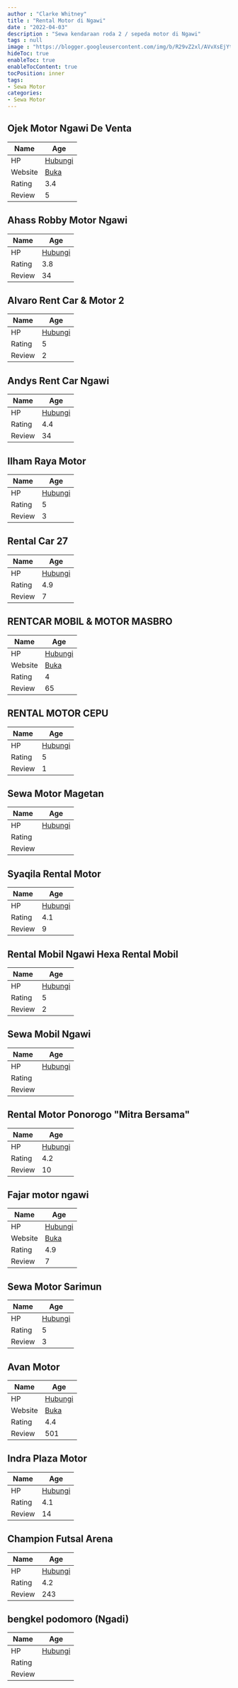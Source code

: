 ```yaml
---
author : "Clarke Whitney"
title : "Rental Motor di Ngawi"
date : "2022-04-03"
description : "Sewa kendaraan roda 2 / sepeda motor di Ngawi"
tags : null
image : "https://blogger.googleusercontent.com/img/b/R29vZ2xl/AVvXsEjYtBWzszimbO7Y6EiByaQh1VcmVgKKFUBVcm7ChZ1TsZ6ur268HnX6pM1a9jDjLT0JhocJpBKSugP4HzzFVF4plRnOf_W9ydnw-OvZytPqu9TfP8HYz1Ab7Eu0UPXJPeA9m5svj_q3DCzLep5TeWlG4HbRNYO4GFAyWtkvMVCyX6fdxFz1dGPlUmc4nw/w300-h200/rental-motor-di-ngawi.png"
hideToc: true
enableToc: true
enableTocContent: true
tocPosition: inner
tags:
- Sewa Motor
categories:
- Sewa Motor
---
```



## Ojek Motor Ngawi De Venta

Name | Age
--------|------
HP | [Hubungi](https://pcandroidplayer.blogspot.com/?clayads=https://getnumber.ndower.dev?phone=MDg1NjM4NjYwMzc=)
Website | [Buka](https://pcandroidplayer.blogspot.com/?clayads=aHR0cDovL29qZWttb3Rvcm5nYXdpLndvcmRwcmVzcy5jb20v) 
Rating | 3.4
Review | 5


## Ahass Robby Motor Ngawi

Name | Age
--------|------
HP | [Hubungi](https://pcandroidplayer.blogspot.com/?clayads=https://getnumber.ndower.dev?phone=MDM1MTc0OTk2Mw==)
Rating | 3.8
Review | 34


## Alvaro Rent Car &amp; Motor 2

Name | Age
--------|------
HP | [Hubungi](https://pcandroidplayer.blogspot.com/?clayads=https://getnumber.ndower.dev?phone=MDgxMjMyNTgyMTAz)
Rating | 5
Review | 2


## Andys Rent Car Ngawi

Name | Age
--------|------
HP | [Hubungi](https://pcandroidplayer.blogspot.com/?clayads=https://getnumber.ndower.dev?phone=MDg1NzM2MzY3ODAw)
Rating | 4.4
Review | 34


## Ilham Raya Motor

Name | Age
--------|------
HP | [Hubungi](https://pcandroidplayer.blogspot.com/?clayads=https://getnumber.ndower.dev?phone=MDg1MjM1ODY3NTY5)
Rating | 5
Review | 3


## Rental Car 27

Name | Age
--------|------
HP | [Hubungi](https://pcandroidplayer.blogspot.com/?clayads=https://getnumber.ndower.dev?phone=)
Rating | 4.9
Review | 7


## RENTCAR MOBIL &amp; MOTOR MASBRO

Name | Age
--------|------
HP | [Hubungi](https://pcandroidplayer.blogspot.com/?clayads=https://getnumber.ndower.dev?phone=MDg1NjM2Njk4NjA=)
Website | [Buka](https://pcandroidplayer.blogspot.com/?clayads=aHR0cHM6Ly9yZW50Y2FyLW1vYmlsLW1vdG9yLW1hc2Jyby5idXNpbmVzcy5zaXRlLw==) 
Rating | 4
Review | 65


## RENTAL MOTOR CEPU

Name | Age
--------|------
HP | [Hubungi](https://pcandroidplayer.blogspot.com/?clayads=https://getnumber.ndower.dev?phone=MDgxMjI1ODM5NTE2)
Rating | 5
Review | 1


## Sewa Motor Magetan

Name | Age
--------|------
HP | [Hubungi](https://pcandroidplayer.blogspot.com/?clayads=https://getnumber.ndower.dev?phone=MDgxNTU2MDU3MTU=)
Rating | 
Review | 


## Syaqila Rental Motor

Name | Age
--------|------
HP | [Hubungi](https://pcandroidplayer.blogspot.com/?clayads=https://getnumber.ndower.dev?phone=MDg1ODQwNzI4OTYw)
Rating | 4.1
Review | 9


## Rental Mobil Ngawi Hexa Rental Mobil

Name | Age
--------|------
HP | [Hubungi](https://pcandroidplayer.blogspot.com/?clayads=https://getnumber.ndower.dev?phone=MDg1ODU2Mjg5NjU0)
Rating | 5
Review | 2


## Sewa Mobil Ngawi

Name | Age
--------|------
HP | [Hubungi](https://pcandroidplayer.blogspot.com/?clayads=https://getnumber.ndower.dev?phone=MDg1NjU1NzU4MDU1)
Rating | 
Review | 


## Rental Motor Ponorogo &quot;Mitra Bersama&quot;

Name | Age
--------|------
HP | [Hubungi](https://pcandroidplayer.blogspot.com/?clayads=https://getnumber.ndower.dev?phone=MDg4MjI4MjQ0ODkz)
Rating | 4.2
Review | 10


## Fajar motor ngawi

Name | Age
--------|------
HP | [Hubungi](https://pcandroidplayer.blogspot.com/?clayads=https://getnumber.ndower.dev?phone=MDgyMTk2NjUyNDcy)
Website | [Buka](https://pcandroidplayer.blogspot.com/?clayads=aHR0cHM6Ly95b3V0dWJlLmNvbS9jaGFubmVsL1VDdnJUODRiWEhXZGpmVXF6TExfbjdZQQ==) 
Rating | 4.9
Review | 7


## Sewa Motor Sarimun

Name | Age
--------|------
HP | [Hubungi](https://pcandroidplayer.blogspot.com/?clayads=https://getnumber.ndower.dev?phone=)
Rating | 5
Review | 3


## Avan Motor

Name | Age
--------|------
HP | [Hubungi](https://pcandroidplayer.blogspot.com/?clayads=https://getnumber.ndower.dev?phone=MDgxMjE2Nzk2MjI3)
Website | [Buka](https://pcandroidplayer.blogspot.com/?clayads=aHR0cHM6Ly9hdmFuLW1vdG9yLXBhcm9uLmJ1c2luZXNzLnNpdGUv) 
Rating | 4.4
Review | 501


## Indra Plaza Motor

Name | Age
--------|------
HP | [Hubungi](https://pcandroidplayer.blogspot.com/?clayads=https://getnumber.ndower.dev?phone=MDg1MTA3NTI5MDAw)
Rating | 4.1
Review | 14


## Champion Futsal Arena

Name | Age
--------|------
HP | [Hubungi](https://pcandroidplayer.blogspot.com/?clayads=https://getnumber.ndower.dev?phone=MDM1MTc0OTM5Nw==)
Rating | 4.2
Review | 243


## bengkel podomoro (Ngadi)

Name | Age
--------|------
HP | [Hubungi](https://pcandroidplayer.blogspot.com/?clayads=https://getnumber.ndower.dev?phone=MDg1NzI3MzQzNjk5)
Rating | 
Review | 


